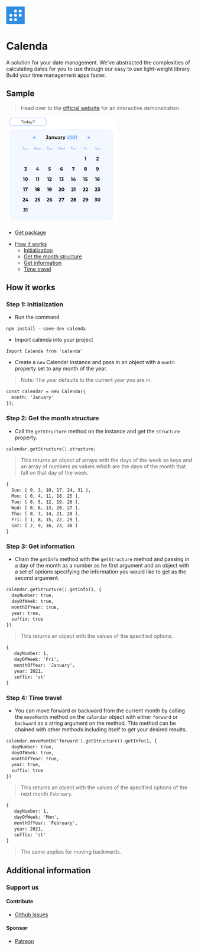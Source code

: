<p><img src="calenda-logo.png" width="50"></p>
<h1>Calenda</h1>

A solution for your date management. We've abstracted the complexities of calculating dates for you to use through our easy to use light-weight library. Build your time management apps faster.

## Sample

> Head over to the [official website](https://calenda-website.web.app/) for an interactive demonstration.


<a href="#"><img src="sample.png" width="300"></a>

- [Get package](https://www.npmjs.com/package/calenda)

* [How it works](#How-it-works)
  + [Initialization](#Step-1:-Initialization)
  + [Get the month structure](#Step-2:-Get-the-month-structure)
  + [Get information](#Step-3:-Get-information)
  + [Time travel](#Step-4:-Time-travel)

## How it works

### Step 1: Initialization
- Run the command
```
npm install --save-dev calenda
```
- Import calenda into your project
```
Import Calenda from 'calenda'
```
- Create a `new` Calendar instance and pass in an object with a `month` property set to any month of the year.

> Note: The year defaults to the current year you are in.

```
const calendar = new Calenda({
  month: 'January'
});
```

### Step 2: Get the month structure
- Call the `getStructure` method on the instance and get the `structure` property.
```
calendar.getStructure().structure;
```

> This returns an object of arrays with the days of the week as keys and an array of numbers as values which are the days of the month that fall on that day of the week.

```
{
  Sun: [ 0, 3, 10, 17, 24, 31 ],
  Mon: [ 0, 4, 11, 18, 25 ],
  Tue: [ 0, 5, 12, 19, 26 ],
  Wed: [ 0, 6, 13, 20, 27 ],
  Thu: [ 0, 7, 14, 21, 28 ],
  Fri: [ 1, 8, 15, 22, 29 ],
  Sat: [ 2, 9, 16, 23, 30 ]
}
```

### Step 3: Get information
-  Chain the `getInfo` method with the `getStructure` method and passing in a day of the month as a number as he first argument and an object with a set of options specifying the information you would like to get as the second argument.
```
calendar.getStructure().getInfo(1, {
  dayNumber: true,
  dayOfWeek: true,
  monthOfYear: true,
  year: true,
  suffix: true
})
```

> This returns an object with the values of the specified options.

```
{
   dayNumber: 1,
   dayOfWeek: 'Fri',
   monthOfYear: 'January',
   year: 2021,
   suffix: 'st'
}
```

### Step 4: Time travel
-  You can move forward or backward from the current month by calling the
`moveMonth` method on the `calendar` object with either `forward` or
`backward` as a string argument on the method. This method can be chained with other
methods including itself to get your desired results.
```
calendar.moveMonth('forward').getStructure().getInfo(1, {
  dayNumber: true,
  dayOfWeek: true,
  monthOfYear: true,
  year: true,
  suffix: true
})
```

> This returns an object with the values of the specified options of the  next month `February`.

```
{
   dayNumber: 1,
   dayOfWeek: 'Mon',
   monthOfYear: 'February',
   year: 2021,
   suffix: 'st'
}
```
> The same applies for moving backwards.

## Additional information

### Support us

#### Contribute
  * [Github issues](https://github.com/redbossrabbit/Calenda/issues)
  
#### Sponsor
  * [Patreon](https://patreon.com/qubeblox)

